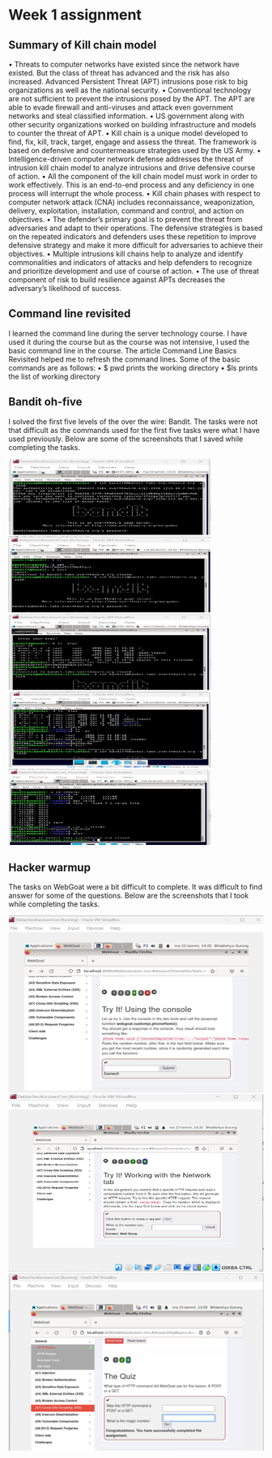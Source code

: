 # Week 1 assignment

## Summary of Kill chain model
•	Threats to computer networks have existed since the network have existed. But the class of threat has advanced and the risk has also increased. Advanced Persistent Threat (APT) intrusions pose risk to big organizations as well as the national security.
•	Conventional technology are not sufficient to prevent the intrusions posed by the APT. The APT are able to evade firewall and anti-viruses and attack even government networks and steal classified information.
•	US government along with other security organizations worked on building infrastructure and models to counter the threat of APT.
•	Kill chain is a unique model developed to find, fix, kill, track, target, engage and assess the threat. The framework is based on defensive and countermeasure strategies used by the US Army.
•	Intelligence-driven computer network defense addresses the threat of intrusion kill chain model to analyze intrusions and drive defensive course of action.
•	All the component of the kill chain model must work in order to work effectively. This is an end-to-end process and any deficiency in one process will interrupt the whole process.
•	Kill chain phases with respect to computer network attack (CNA) includes reconnaissance, weaponization, delivery, exploitation, installation, command and control, and action on objectives.
•	The defender’s primary goal is to prevent the threat from adversaries and adapt to their operations. The defensive strategies is based on the repeated indicators and defenders uses these repetition to improve defensive strategy and make it more difficult for adversaries to achieve their objectives.
•	Multiple intrusions kill chains help to analyze and identify commonalities and indicators of attacks and help defenders to recognize and prioritize development and use of course of action.
•	The use of threat component of risk to build resilience against APTs decreases the adversary’s likelihood of success.  

## Command line revisited
I learned the command line during the server technology course. I have used it during the course but as the course was not intensive, I used the basic command line in the course. The article Command Line Basics Revisited helped me to refresh the command lines.
Some of the basic commands are as follows:
•	$ pwd prints the working directory
•	$ls prints the list of working directory

## Bandit oh-five
I solved the first five levels of the over the wire: Bandit. The tasks were not that difficult as the commands used for the first five tasks were what I have used previously. Below are some of the screenshots that I saved while completing the tasks.

<img src="https://github.com/BhaGur/InfoSec/blob/main/bandit0.png" width="400" height="150"> 
<img src="https://github.com/BhaGur/InfoSec/blob/main/bandit1.png" width="400" height="150"> 
<img src="https://github.com/BhaGur/InfoSec/blob/main/bandit2.png" width="400" height="150"> 
<img src="https://github.com/BhaGur/InfoSec/blob/main/bandit3.png" width="400" height="150"> 
<img src="https://github.com/BhaGur/InfoSec/blob/main/bandit4.png" width="400" height="150"> 



## Hacker warmup
The tasks on WebGoat were a bit difficult to complete. It was difficult to find answer for some of the questions. Below are the screenshots that I took while completing the tasks.

<img src="https://github.com/BhaGur/InfoSec/blob/main/devtools.png" width="700" height="350"> 
<img src="https://github.com/BhaGur/InfoSec/blob/main/devtools2.png" width="700" height="350"> 
<img src="https://github.com/BhaGur/InfoSec/blob/main/httpbasics.png" width="700" height="350"> 

